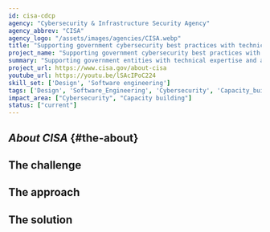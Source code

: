 ```yaml
---
id: cisa-cdcp
agency: "Cybersecurity & Infrastructure Security Agency"
agency_abbrev: "CISA"
agency_logo: "/assets/images/agencies/CISA.webp"
title: "Supporting government cybersecurity best practices with technical assistance and capacity building"
project_name: "Supporting government cybersecurity best practices with technical assistance and capacity building"
summary: "Supporting government entities with technical expertise and assistance in implementing the President’s cybersecurity executive order, the DOTGOV Act, and related guidance memos at the Cybersecurity and Infrastructure Security Agency."
project_url: https://www.cisa.gov/about-cisa
youtube_url: https://youtu.be/lSAcIPoC224
skill_set: ['Design', 'Software engineering']
tags: ['Design', 'Software_Engineering', 'Cybersecurity', 'Capacity_building']
impact_area: ["Cybersecurity", "Capacity building"]
status: ["current"]
---
```

## *About CISA* {#the-about}

## The challenge

## The approach

## The solution 
